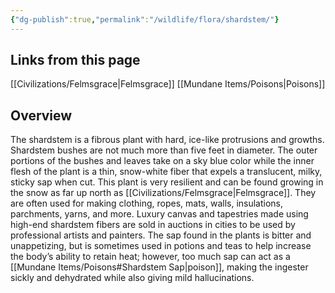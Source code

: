 ```yaml
---
{"dg-publish":true,"permalink":"/wildlife/flora/shardstem/"}
---
```


## Links from this page
[[Civilizations/Felmsgrace\|Felmsgrace]]
[[Mundane Items/Poisons\|Poisons]]
## Overview
The shardstem is a fibrous plant with hard, ice-like protrusions and growths. Shardstem bushes are not much more than five feet in diameter. The outer portions of the bushes and leaves take on a sky blue color while the inner flesh of the plant is a thin, snow-white fiber that expels a translucent, milky, sticky sap when cut. This plant is very resilient and can be found growing in the snow as far up north as [[Civilizations/Felmsgrace\|Felmsgrace]]. They are often used for making clothing, ropes, mats, walls, insulations, parchments, yarns, and more. Luxury canvas and tapestries made using high-end shardstem fibers are sold in auctions in cities to be used by professional artists and painters. The sap found in the plants is bitter and unappetizing, but is sometimes used in potions and teas to help increase the body’s ability to retain heat; however, too much sap can act as a [[Mundane Items/Poisons#Shardstem Sap\|poison]], making the ingester sickly and dehydrated while also giving mild hallucinations. 